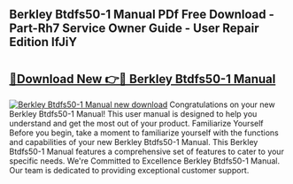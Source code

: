 ## Berkley Btdfs50-1 Manual PDf Free Download - Part-Rh7 Service Owner Guide - User Repair Edition IfJiY

# <h2><a href="http://bc36808.oget.top/?id=Berkley+Btdfs50-1+Manual">🔗Download New 👉🔴 Berkley Btdfs50-1 Manual</a></h2>

[![Berkley Btdfs50-1 Manual new download](https://i.imgur.com/5g1atiW.png)](http://bc36808.oget.top/?id=Berkley+Btdfs50-1+Manual)
Congratulations on your new Berkley Btdfs50-1 Manual! This user manual is designed to help you understand and get the most out of your product. Familiarize Yourself Before you begin, take a moment to familiarize yourself with the functions and capabilities of your new Berkley Btdfs50-1 Manual. This Berkley Btdfs50-1 Manual features a comprehensive set of features to cater to your specific needs. We're Committed to Excellence Berkley Btdfs50-1 Manual. Our team is dedicated to providing exceptional customer support.
